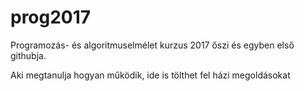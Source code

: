# prog2017

Programozás- és algoritmuselmélet kurzus 2017 őszi és egyben első githubja.

Aki megtanulja hogyan működik, ide is tölthet fel házi megoldásokat
